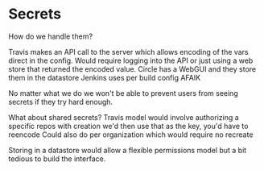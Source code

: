 # Secrets

How do we handle them?

Travis makes an API call to the server which allows encoding of the vars
direct in the config. Would require logging into the API or just using a
web store that returned the encoded value.
Circle has a WebGUI and they store them in the datastore
Jenkins uses per build config AFAIK

No matter what we do we won't be able to prevent users from seeing
secrets if they try hard enough.

What about shared secrets?
Travis model would involve authorizing a specific repos with creation
we'd then use that as the key, you'd have to reencode
Could also do per organization which would require no recreate

Storing in a datastore would allow a flexible permissions model but a
bit tedious to build the interface.
